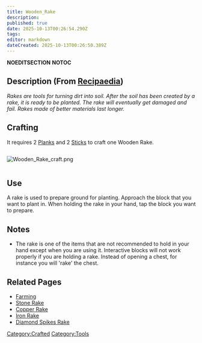 ```yaml
---
title: Wooden_Rake
description: 
published: true
date: 2025-10-13T00:26:54.290Z
tags: 
editor: markdown
dateCreated: 2025-10-13T00:26:50.389Z
---
```


__NOEDITSECTION__ __NOTOC__

## Description (From [Recipaedia](.. "wikilink"))

*Rakes are tools for turning dirt into soil. After the soil has been
created by a rake, it is ready to be planted. The rake will eventually
get damaged and fail. Rakes made of better materials last longer.*

## Crafting

It requires 2 [Planks](../Construction/Planks.md "wikilink") and 2
[Sticks](stick "wikilink") to craft one Wooden Rake.

<div style="overflow: hidden">

![Wooden_Rake_craft.png](Wooden_Rake_craft.png
"Wooden_Rake_craft.png")

</div>

## Use

A rake is used to prepare ground for planting. Approach the block that
you want to plant in. When holding the rake in your hand, tap the block
you want to prepare.

## Notes

  - The rake is one of the items that are not recommended to hold in
    your hand except when you are using it. Interactive blocks will not
    work properly if you are holding a rake. Instead of opening a chest,
    for instance you will 'rake' the chest.

## Related Pages

  - [Farming](Farming "wikilink")  
  - [Stone Rake](Stone_Rake.md "wikilink")
  - [Copper Rake](Copper_Rake.md "wikilink")
  - [Iron Rake](Iron_Rake.md "wikilink")
  - [Diamond Spikes Rake](Diamond_Spikes_Rake "wikilink")

[Category:Crafted](Category:Crafted "wikilink")
[Category:Tools](Category:Tools "wikilink")